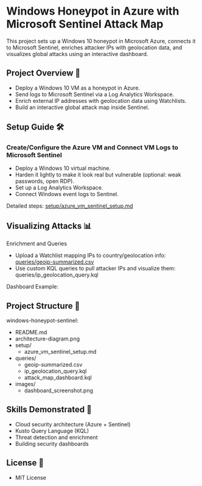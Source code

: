 # Windows Honeypot in Azure with Microsoft Sentinel Attack Map
This project sets up a Windows 10 honeypot in Microsoft Azure, connects it to Microsoft Sentinel, enriches attacker IPs with geolocation data, and visualizes global attacks using an interactive dashboard.

## Project Overview 🚀 
- Deploy a Windows 10 VM as a honeypot in Azure.
- Send logs to Microsoft Sentinel via a Log Analytics Workspace.
- Enrich external IP addresses with geolocation data using Watchlists.
- Build an interactive global attack map inside Sentinel.

## Setup Guide 🛠️
### Create/Configure the Azure VM and Connect VM Logs to Microsoft Sentinel
- Deploy a Windows 10 virtual machine.
- Harden it lightly to make it look real but vulnerable (optional: weak passwords, open RDP).
- Set up a Log Analytics Workspace.
- Connect Windows event logs to Sentinel.
  
Detailed steps: [setup/azure_vm_sentinel_setup.md](https://github.com/danieljlepiscopo/windows-honeypot-sentinel/blob/main/setup/azure_vm_and_sentinel_setup.md)

## Visualizing Attacks 📊 
Enrichment and Queries
- Upload a Watchlist mapping IPs to country/geolocation info: [queries/geoip-summarized.csv](https://github.com/danieljlepiscopo/windows-honeypot-sentinel/blob/main/queries/geoip-summarized.csv)
- Use custom KQL queries to pull attacker IPs and visualize them: queries/ip_geolocation_query.kql

Dashboard Example:

## Project Structure 📂
windows-honeypot-sentinel:
* README.md
* architecture-diagram.png
* setup/
    - azure_vm_sentinel_setup.md
* queries/
    - geoip-summarized.csv
    - ip_geolocation_query.kql
    - attack_map_dashboard.kql
* images/
    - dashboard_screenshot.png
    
## Skills Demonstrated 🧠
- Cloud security architecture (Azure + Sentinel)
- Kusto Query Language (KQL)
- Threat detection and enrichment
- Building security dashboards

## License 📜
- MIT License
